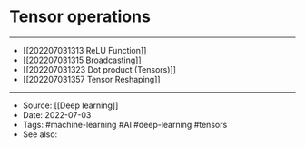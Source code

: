 # Tensor operations
----
- [[202207031313 ReLU Function]]
- [[202207031315 Broadcasting]]
- [[202207031323 Dot product (Tensors)]]
- [[202207031357 Tensor Reshaping]]

---
- Source: [[Deep learning]]
- Date: 2022-07-03
- Tags: #machine-learning #AI #deep-learning #tensors 
- See also: